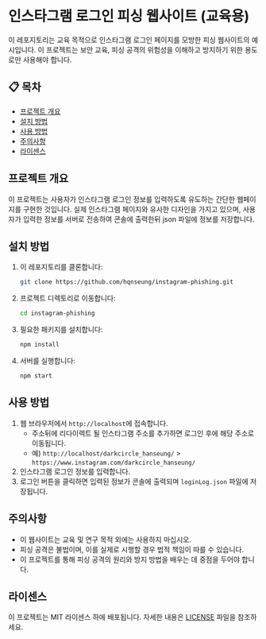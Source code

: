 # 인스타그램 로그인 피싱 웹사이트 (교육용)

이 레포지토리는 교육 목적으로 인스타그램 로그인 페이지를 모방한 피싱 웹사이트의 예시입니다. 이 프로젝트는 보안 교육, 피싱 공격의 위험성을 이해하고 방지하기 위한 용도로만 사용해야 합니다.

## 📋 목차
- [프로젝트 개요](#프로젝트-개요)
- [설치 방법](#설치-방법)
- [사용 방법](#사용-방법)
- [주의사항](#주의사항)
- [라이센스](#라이센스)

## 프로젝트 개요
이 프로젝트는 사용자가 인스타그램 로그인 정보를 입력하도록 유도하는 간단한 웹페이지를 구현한 것입니다. 실제 인스타그램 페이지와 유사한 디자인을 가지고 있으며, 사용자가 입력한 정보를 서버로 전송하여 콘솔에 출력한뒤 json 파일에 정보를 저장합니다.


## 설치 방법
1. 이 레포지토리를 클론합니다:
    ```bash
    git clone https://github.com/hqnseung/instagram-phishing.git
    ```
2. 프로젝트 디렉토리로 이동합니다:
    ```bash
    cd instagram-phishing
    ```
3. 필요한 패키지를 설치합니다:
    ```bash
    npm install
    ```
4. 서버를 실행합니다:
    ```bash
    npm start
    ```

## 사용 방법
1. 웹 브라우저에서 `http://localhost`에 접속합니다.
   - 주소뒤에 리다이렉트 될 인스타그램 주소를 추가하면 로그인 후에 해당 주소로 이동됩니다. 
   - 예) `http://localhost/darkcircle_hanseung/` > `https://www.instagram.com/darkcircle_hanseung/`
3. 인스타그램 로그인 정보를 입력합니다.
4. 로그인 버튼을 클릭하면 입력된 정보가 콘솔에 출력되며 `loginLog.json` 파일에 저장됩니다.

## 주의사항
- 이 웹사이트는 교육 및 연구 목적 외에는 사용하지 마십시오.
- 피싱 공격은 불법이며, 이를 실제로 시행할 경우 법적 책임이 따를 수 있습니다.
- 이 프로젝트를 통해 피싱 공격의 원리와 방지 방법을 배우는 데 중점을 두어야 합니다.

## 라이센스
이 프로젝트는 MIT 라이센스 하에 배포됩니다. 자세한 내용은 [LICENSE](LICENSE) 파일을 참조하세요.


